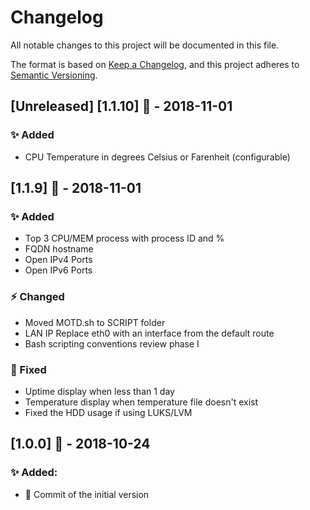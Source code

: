# Changelog
All notable changes to this project will be documented in this file.

The format is based on [Keep a Changelog](https://keepachangelog.com/en/1.0.0/),
and this project adheres to [Semantic Versioning](https://semver.org/spec/v2.0.0.html).

## [Unreleased] [1.1.10] :bookmark: - 2018-11-01
### :sparkles: Added
- CPU Temperature in degrees Celsius or Farenheit (configurable)


## [1.1.9] :bookmark: - 2018-11-01
### :sparkles: Added
- Top 3 CPU/MEM process with process ID and %
- FQDN hostname
- Open IPv4 Ports
- Open IPv6 Ports

### :zap: Changed
- Moved MOTD.sh to SCRIPT folder
- LAN IP Replace eth0 with an interface from the default route
- Bash scripting conventions review phase I

### :hammer: Fixed
- Uptime display when less than 1 day
- Temperature display when temperature file doesn't exist
- Fixed the HDD usage if using LUKS/LVM

## [1.0.0] :bookmark: - 2018-10-24
### :sparkles: Added:
- :tada: Commit of the initial version
